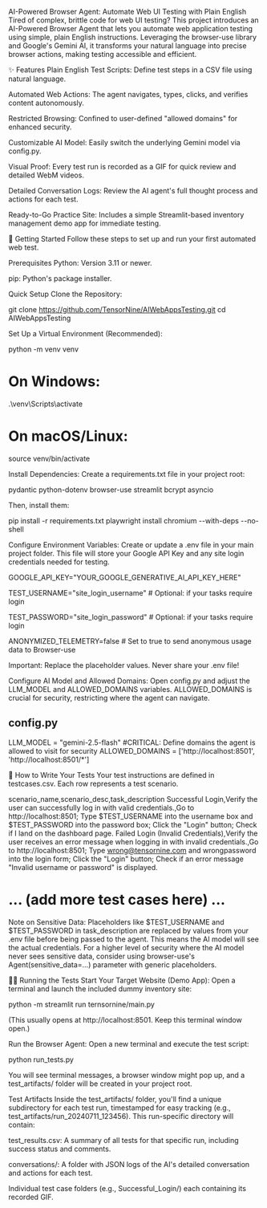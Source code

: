 AI-Powered Browser Agent: Automate Web UI Testing with Plain English
Tired of complex, brittle code for web UI testing? This project introduces an AI-Powered Browser Agent that lets you automate web application testing using simple, plain English instructions. 
Leveraging the browser-use library and Google's Gemini AI, it transforms your natural language into precise browser actions, making testing accessible and efficient.






✨ Features
Plain English Test Scripts: Define test steps in a CSV file using natural language.

Automated Web Actions: The agent navigates, types, clicks, and verifies content autonomously.

Restricted Browsing: Confined to user-defined "allowed domains" for enhanced security.

Customizable AI Model: Easily switch the underlying Gemini model via config.py.

Visual Proof: Every test run is recorded as a GIF for quick review and detailed WebM videos.

Detailed Conversation Logs: Review the AI agent's full thought process and actions for each test.

Ready-to-Go Practice Site: Includes a simple Streamlit-based inventory management demo app for immediate testing.

🚀 Getting Started
Follow these steps to set up and run your first automated web test.

Prerequisites
Python: Version 3.11 or newer.

pip: Python's package installer.

Quick Setup
Clone the Repository:

git clone https://github.com/TensorNine/AIWebAppsTesting.git
cd AIWebAppsTesting

Set Up a Virtual Environment (Recommended):

python -m venv venv
# On Windows:
.\venv\Scripts\activate
# On macOS/Linux:
source venv/bin/activate

Install Dependencies:
Create a requirements.txt file in your project root:

pydantic
python-dotenv
browser-use
streamlit
bcrypt
asyncio

Then, install them:

pip install -r requirements.txt
playwright install chromium --with-deps --no-shell

Configure Environment Variables:
Create or update a .env file in your main project folder. This file will store your Google API Key and any site login credentials needed for testing.

GOOGLE_API_KEY="YOUR_GOOGLE_GENERATIVE_AI_API_KEY_HERE"

TEST_USERNAME="site_login_username" # Optional: if your tasks require login

TEST_PASSWORD="site_login_password" # Optional: if your tasks require login

ANONYMIZED_TELEMETRY=false # Set to true to send anonymous usage data to Browser-use

Important: Replace the placeholder values. Never share your .env file!

Configure AI Model and Allowed Domains:
Open config.py and adjust the LLM_MODEL and ALLOWED_DOMAINS variables. ALLOWED_DOMAINS is crucial for security, restricting where the agent can navigate.

## config.py

  LLM_MODEL = "gemini-2.5-flash"
  #CRITICAL: Define domains the agent is allowed to visit for security
  ALLOWED_DOMAINS = ['http://localhost:8501', 'http://localhost:8501/*']

📝 How to Write Your Tests
Your test instructions are defined in testcases.csv. Each row represents a test scenario.

scenario_name,scenario_desc,task_description
Successful Login,Verify the user can successfully log in with valid credentials.,Go to http://localhost:8501; Type $TEST_USERNAME into the username box and $TEST_PASSWORD into the password box; Click the "Login" button; Check if I land on the dashboard page.
Failed Login (Invalid Credentials),Verify the user receives an error message when logging in with invalid credentials.,Go to http://localhost:8501; Type wrong@tensornine.com and wrongpassword into the login form; Click the "Login" button; Check if an error message "Invalid username or password" is displayed.
# ... (add more test cases here) ...

Note on Sensitive Data: Placeholders like $TEST_USERNAME and $TEST_PASSWORD in task_description are replaced by values from your .env file before being passed to the agent. This means the AI model will see the actual credentials. For a higher level of security where the AI model never sees sensitive data, consider using browser-use's Agent(sensitive_data=...) parameter with generic placeholders.

🏃‍♀️ Running the Tests
Start Your Target Website (Demo App):
Open a terminal and launch the included dummy inventory site:

python -m streamlit run ternsornine/main.py

(This usually opens at http://localhost:8501. Keep this terminal window open.)

Run the Browser Agent:
Open a new terminal and execute the test script:

python run_tests.py

You will see terminal messages, a browser window might pop up, and a test_artifacts/ folder will be created in your project root.

Test Artifacts
Inside the test_artifacts/ folder, you'll find a unique subdirectory for each test run, timestamped for easy tracking (e.g., test_artifacts/run_20240711_123456). This run-specific directory will contain:

test_results.csv: A summary of all tests for that specific run, including success status and comments.

conversations/: A folder with JSON logs of the AI's detailed conversation and actions for each test.

Individual test case folders (e.g., Successful_Login/) each containing its recorded GIF.
